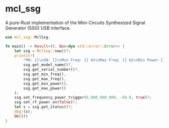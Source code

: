 # mcl_ssg

A pure-Rust implementation of the Mini-Circuits Synthesized Signal Generator (SSG) USB interface.

```rust
use mcl_ssg::MclSsg;

fn main() -> Result<(), Box<dyn std::error::Error>> {
    let ssg = MclSsg::new()?;
    println!(
        "PN: {}\nSN: {}\nMin Freq: {} Hz\nMax Freq: {} Hz\nMin Power {} dBm\nMax Power {} dBm",
        ssg.get_model_name()?,
        ssg.get_serial_number()?,
        ssg.get_min_freq(),
        ssg.get_max_freq(),
        ssg.get_min_power(),
        ssg.get_max_power()
    );
    ssg.set_frequency_power_trigger(6_000_000_000, -60.0, true)?;
    ssg.set_rf_power_on(false)?;
    let s = ssg.get_status()?;
    dbg!(s);
    Ok(())
}
```
